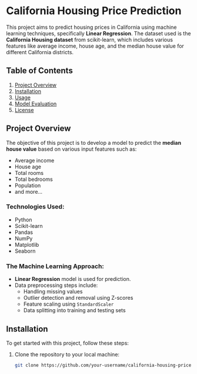 # California Housing Price Prediction

This project aims to predict housing prices in California using machine learning techniques, specifically **Linear Regression**. The dataset used is the **California Housing dataset** from scikit-learn, which includes various features like average income, house age, and the median house value for different California districts.

## Table of Contents
1. [Project Overview](#project-overview)
2. [Installation](#installation)
3. [Usage](#usage)
4. [Model Evaluation](#model-evaluation)
5. [License](#license)

## Project Overview

The objective of this project is to develop a model to predict the **median house value** based on various input features such as:
- Average income
- House age
- Total rooms
- Total bedrooms
- Population
- and more...

### Technologies Used:
- Python
- Scikit-learn
- Pandas
- NumPy
- Matplotlib
- Seaborn

### The Machine Learning Approach:
- **Linear Regression** model is used for prediction.
- Data preprocessing steps include:
  - Handling missing values
  - Outlier detection and removal using Z-scores
  - Feature scaling using `StandardScaler`
  - Data splitting into training and testing sets

## Installation

To get started with this project, follow these steps:

1. Clone the repository to your local machine:
   ```bash
   git clone https://github.com/your-username/california-housing-price-prediction.git
